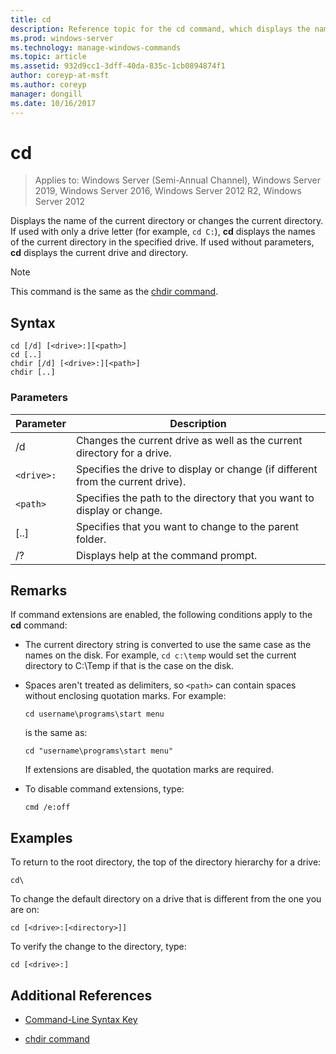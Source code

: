 ```yaml
---
title: cd
description: Reference topic for the cd command, which displays the name of or changes the current directory. 
ms.prod: windows-server
ms.technology: manage-windows-commands
ms.topic: article
ms.assetid: 932d9cc1-3dff-40da-835c-1cb0894874f1
author: coreyp-at-msft
ms.author: coreyp
manager: dongill
ms.date: 10/16/2017
---
```


# cd

> Applies to: Windows Server (Semi-Annual Channel), Windows Server 2019, Windows Server 2016, Windows Server 2012 R2, Windows Server 2012

Displays the name of the current directory or changes the current directory. If used with only a drive letter (for example, `cd C:`), **cd** displays the names of the current directory in the specified drive. If used without parameters, **cd** displays the current drive and directory.

> [!NOTE]
> This command is the same as the [chdir command](chdir.md).

## Syntax

```
cd [/d] [<drive>:][<path>]
cd [..]
chdir [/d] [<drive>:][<path>]
chdir [..]
```

### Parameters

| Parameter | Description |
| --------- | ----------- |
| /d | Changes the current drive as well as the current directory for a drive. |
| `<drive>:` | Specifies the drive to display or change (if different from the current drive). |
| `<path>` | Specifies the path to the directory that you want to display or change. |
| [..] | Specifies that you want to change to the parent folder. |
| /? | Displays help at the command prompt. |

## Remarks

If command extensions are enabled, the following conditions apply to the **cd** command:

- The current directory string is converted to use the same case as the names on the disk. For example, `cd c:\temp` would set the current directory to C:\Temp if that is the case on the disk.

- Spaces aren't treated as delimiters, so `<path>` can contain spaces without enclosing quotation marks. For example:

  ```
  cd username\programs\start menu
  ```

  is the same as:  
  
  ```
  cd "username\programs\start menu"
  ```

  If extensions are disabled, the quotation marks are required.

- To disable command extensions, type:

  ```
  cmd /e:off
  ```

## Examples

To return to the root directory, the top of the directory hierarchy for a drive:

```
cd\
```

To change the default directory on a drive that is different from the one you are on:

```
cd [<drive>:[<directory>]]
```

To verify the change to the directory, type:

```
cd [<drive>:]
```

## Additional References

- [Command-Line Syntax Key](command-line-syntax-key.md)

- [chdir command](chdir.md)
